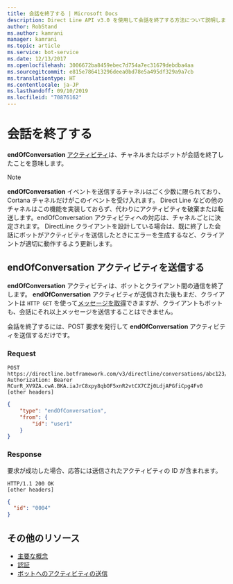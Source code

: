 ```yaml
---
title: 会話を終了する | Microsoft Docs
description: Direct Line API v3.0 を使用して会話を終了する方法について説明します。
author: RobStand
ms.author: kamrani
manager: kamrani
ms.topic: article
ms.service: bot-service
ms.date: 12/13/2017
ms.openlocfilehash: 3006672ba8459ebec7d754a7ec31679debdba4aa
ms.sourcegitcommit: e815e786413296deea0bd78e5a495df329a9a7cb
ms.translationtype: HT
ms.contentlocale: ja-JP
ms.lasthandoff: 09/10/2019
ms.locfileid: "70876162"
---
```

# <a name="end-a-conversation"></a>会話を終了する

**endOfConversation** [アクティビティ](https://aka.ms/botSpecs-activitySchema)は、チャネルまたはボットが会話を終了したことを意味します。 

> [!NOTE] 
> **endOfConversation** イベントを送信するチャネルはごく少数に限られており、Cortana チャネルだけがこのイベントを受け入れます。 Direct Line などの他のチャネルはこの機能を実装しておらず、代わりにアクティビティを破棄または転送します。endOfConversation アクティビティへの対応は、チャネルごとに決定されます。 DirectLine クライアントを設計している場合は、既に終了した会話にボットがアクティビティを送信したときにエラーを生成するなど、クライアントが適切に動作するよう更新します。

## <a name="send-an-endofconversation-activity"></a>endOfConversation アクティビティを送信する

**endOfConversation** アクティビティは、ボットとクライアント間の通信を終了します。 **endOfConversation** アクティビティが送信された後もまだ、クライアントは `HTTP GET` を使って[メッセージを取得](bot-framework-rest-direct-line-3-0-receive-activities.md#http-get)できますが、クライアントもボットも、会話にそれ以上メッセージを送信することはできません。 

会話を終了するには、POST 要求を発行して **endOfConversation** アクティビティを送信するだけです。

### <a name="request"></a>Request

```http
POST https://directline.botframework.com/v3/directline/conversations/abc123/activities
Authorization: Bearer RCurR_XV9ZA.cwA.BKA.iaJrC8xpy8qbOF5xnR2vtCX7CZj0LdjAPGfiCpg4Fv0
[other headers]
```

```json
{
    "type": "endOfConversation",
    "from": {
        "id": "user1"
    }
}
```

### <a name="response"></a>Response

要求が成功した場合、応答には送信されたアクティビティの ID が含まれます。

```http
HTTP/1.1 200 OK
[other headers]
```

```json
{
  "id": "0004"
}
```

## <a name="additional-resources"></a>その他のリソース

- [主要な概念](bot-framework-rest-direct-line-3-0-concepts.md)
- [認証](bot-framework-rest-direct-line-3-0-authentication.md)
- [ボットへのアクティビティの送信](bot-framework-rest-direct-line-3-0-send-activity.md)
